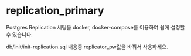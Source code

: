 # replication_primary
Postgres Replication 세팅을 docker, docker-compose를 이용하여 쉽게 설정할 수 있습니다.

db/init/init-replication.sql 내용중 replicator_pw값을 바꿔서 사용하세요.